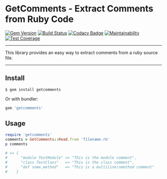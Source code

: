 GetComments - Extract Comments from Ruby Code
==================================================

[![Gem Version](https://badge.fury.io/rb/getcomments.svg)](https://badge.fury.io/rb/getcomments)
[![Build Status](https://travis-ci.org/DannyBen/getcomments.svg?branch=master)](https://travis-ci.org/DannyBen/getcomments)
[![Codacy Badge](https://api.codacy.com/project/badge/Grade/55cf6df171234931b1781db7921ff68e)](https://www.codacy.com/app/db/runfile?utm_source=github.com&amp;utm_medium=referral&amp;utm_content=DannyBen/runfile&amp;utm_campaign=Badge_Grade)
[![Maintainability](https://api.codeclimate.com/v1/badges/bcf41ae9f2c8ebd59f4d/maintainability)](https://codeclimate.com/github/DannyBen/getcomments/maintainability)
[![Test Coverage](https://api.codeclimate.com/v1/badges/bcf41ae9f2c8ebd59f4d/test_coverage)](https://codeclimate.com/github/DannyBen/getcomments/test_coverage)

---

This library provides an easy way to extract comments from a ruby source file.

---


Install
--------------------------------------------------

```
$ gem install getcomments
```

Or with bundler:

```ruby
gem 'getcomments'
```


Usage
--------------------------------------------------

```ruby
require 'getcomments'
comments = GetComments::Read.from 'filename.rb'
p comments

# => {
#      "module TestModule" => "This is the module comment",
#      "class TestClass"   => "This is the class comment",
#      "def some_method"   => "This is a multiline\nmethod comment"
#    }

```